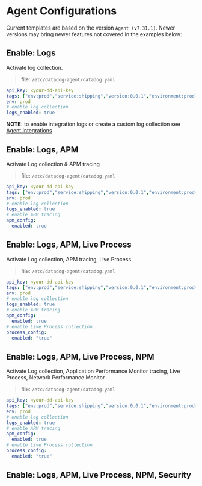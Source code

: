 # Agent Configurations

Current templates are based on the version `Agent (v7.31.1)`. Newer versions may bring newer features not covered in the examples below:

## Enable: Logs

Activate log collection. 

> file: `/etc/datadog-agent/datadog.yaml`

```yaml
api_key: <your-dd-api-key
tags: ["env:prod","service:shipping","version:0.0.1","environment:prod-shipping"]
env: prod
# enable log collection
logs_enabled: true
```

**NOTE:** to enable integration logs or create a custom log collection see [Agent Integrations](agent_integrations.md)


## Enable: Logs, APM

Activate Log collection & APM tracing

> file: `/etc/datadog-agent/datadog.yaml`

```yaml
api_key: <your-dd-api-key
tags: ["env:prod","service:shipping","version:0.0.1","environment:prod-shipping"]
env: prod
# enable log collection
logs_enabled: true
# enable APM tracing
apm_config:
  enabled: true
```

## Enable: Logs, APM, Live Process

Activate Log collection, APM tracing, Live Process

> file: `/etc/datadog-agent/datadog.yaml`

```yaml
api_key: <your-dd-api-key
tags: ["env:prod","service:shipping","version:0.0.1","environment:prod-shipping"]
env: prod
# enable log collection
logs_enabled: true
# enable APM tracing
apm_config:
  enabled: true
# enable Live Process collection
process_config:
  enabled: "true"
```

## Enable: Logs, APM, Live Process, NPM

Activate Log collection, Application Performance Monitor tracing, Live Process, Network Performance Monitor

> file: `/etc/datadog-agent/datadog.yaml`

```yaml
api_key: <your-dd-api-key
tags: ["env:prod","service:shipping","version:0.0.1","environment:prod-shipping"]
env: prod
# enable log collection
logs_enabled: true
# enable APM tracing
apm_config:
  enabled: true
# enable Live Process collection
process_config:
  enabled: "true"
```



## Enable: Logs, APM, Live Process, NPM, Security
